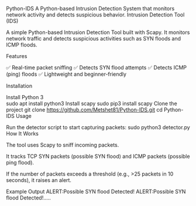  Python-IDS
A Python-based Intrusion Detection System that monitors network activity and detects suspicious behavior.
Intrusion Detection Tool (IDS)

A simple Python-based Intrusion Detection Tool built with Scapy. It monitors network traffic and detects suspicious activities such as SYN floods and ICMP floods.

Features

✅ Real-time packet sniffing
✅ Detects SYN flood attempts
✅ Detects ICMP (ping) floods
✅ Lightweight and beginner-friendly

Installation

Install Python 3  
             sudo apt install python3
Install scapy
           sudo pip3 install scapy
Clone the project
              git clone https://github.com/Metshet81/Python-IDS.git
             cd Python-IDS
Usage

Run the detector script to start capturing packets:
                     sudo python3 detector.py
How It Works

The tool uses Scapy to sniff incoming packets.

It tracks TCP SYN packets (possible SYN flood) and ICMP packets (possible ping flood).

If the number of packets exceeds a threshold (e.g., >25 packets in 10 seconds), it raises an alert.

Example Output
ALERT:Possible SYN flood Detected!
ALERT:Possible SYN flood Detected!.....


